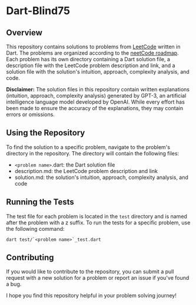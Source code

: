 # Dart-Blind75

## Overview

This repository contains solutions to problems from [LeetCode](https://leetcode.com/problemset/all/) written in Dart. The problems are organized according to the [neetCode roadmap](https://neetcode.io/roadmap). Each problem has its own directory containing a Dart solution file, a description file with the LeetCode problem description and link, and a solution file with the solution's intuition, approach, complexity analysis, and code.

__Disclaimer:__ The solution files in this repository contain written explanations (intuition, approach, complexity analysis) generated by GPT-3, an artificial intelligence language model developed by OpenAI. While every effort has been made to ensure the accuracy of the explanations, they may contain errors or omissions.

## Using the Repository

To find the solution to a specific problem, navigate to the problem's directory in the repository. The directory will contain the following files:

- `<problem name>`.dart: the Dart solution file
- description.md: the LeetCode problem description and link
- solution.md: the solution's intuition, approach, complexity analysis, and code

## Running the Tests

The test file for each problem is located in the `test` directory and is named after the problem with a z suffix. To run the tests for a specific problem, use the following command:

`` dart test/`<problem name>`_test.dart ``

## Contributing

If you would like to contribute to the repository, you can submit a pull request with a new solution for a problem or report an issue if you've found a bug.

I hope you find this repository helpful in your problem solving journey!
